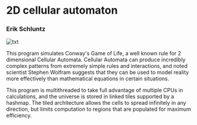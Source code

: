 # 2D cellular automaton

### Erik Schluntz

![txt](http://erikschluntz.com/media/project_thumbs/ca.png)

This program simulates Conway's Game of Life, a well known rule for 2 dimensional Cellular Automata. Cellular Automata can produce incredibly complex patterns from extremely simple rules and interactions, and noted scientist Stephen Wolfram suggests that they can be used to model reality more effectively than mathematical equations in certain situations. 


This program is multithreaded to take full advantage of multiple CPUs in calculations, and the universe is stored in linked tiles supported by a hashmap. The tiled architecture allows the cells to spread infinitely in any direction, but limits computation to regions that are populated for maximum efficiency.